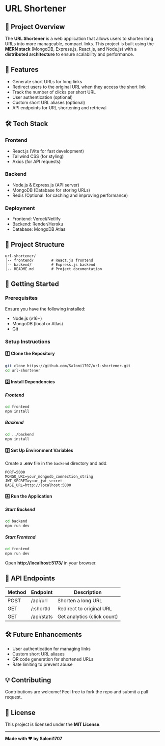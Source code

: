 # URL Shortener

## 🚀 Project Overview
The **URL Shortener** is a web application that allows users to shorten long URLs into more manageable, compact links. This project is built using the **MERN stack** (MongoDB, Express.js, React.js, and Node.js) with a **distributed architecture** to ensure scalability and performance.

## 📌 Features
- Generate short URLs for long links
- Redirect users to the original URL when they access the short link
- Track the number of clicks per short URL
- User authentication (optional)
- Custom short URL aliases (optional)
- API endpoints for URL shortening and retrieval

## 🛠️ Tech Stack
### Frontend
- React.js (Vite for fast development)
- Tailwind CSS (for styling)
- Axios (for API requests)

### Backend
- Node.js & Express.js (API server)
- MongoDB (Database for storing URLs)
- Redis (Optional: for caching and improving performance)

### Deployment
- Frontend: Vercel/Netlify
- Backend: Render/Heroku
- Database: MongoDB Atlas

## 📂 Project Structure
```
url-shortener/
│-- frontend/        # React.js frontend
│-- backend/         # Express.js backend
│-- README.md        # Project documentation
```

## 🚀 Getting Started
### Prerequisites
Ensure you have the following installed:
- Node.js (v16+)
- MongoDB (local or Atlas)
- Git

### Setup Instructions
#### 1️⃣ Clone the Repository
```sh
git clone https://github.com/Saloni1707/url-shortener.git
cd url-shortener
```

#### 2️⃣ Install Dependencies
##### Frontend
```sh
cd frontend
npm install
```
##### Backend
```sh
cd ../backend
npm install
```

#### 3️⃣ Set Up Environment Variables
Create a **.env** file in the `backend` directory and add:
```
PORT=5000
MONGO_URI=your_mongodb_connection_string
JWT_SECRET=your_jwt_secret
BASE_URL=http://localhost:5000
```

#### 4️⃣ Run the Application
##### Start Backend
```sh
cd backend
npm run dev
```
##### Start Frontend
```sh
cd frontend
npm run dev
```
Open **http://localhost:5173/** in your browser.

## 📖 API Endpoints
| Method | Endpoint        | Description                |
|--------|---------------|----------------------------|
| POST   | /api/url       | Shorten a long URL         |
| GET    | /:shortId      | Redirect to original URL   |
| GET    | /api/stats     | Get analytics (click count)|

## 🛠️ Future Enhancements
- User authentication for managing links
- Custom short URL aliases
- QR code generation for shortened URLs
- Rate limiting to prevent abuse

## 💡 Contributing
Contributions are welcome! Feel free to fork the repo and submit a pull request.

## 📜 License
This project is licensed under the **MIT License**.

---
**Made with ❤️ by Saloni1707**

